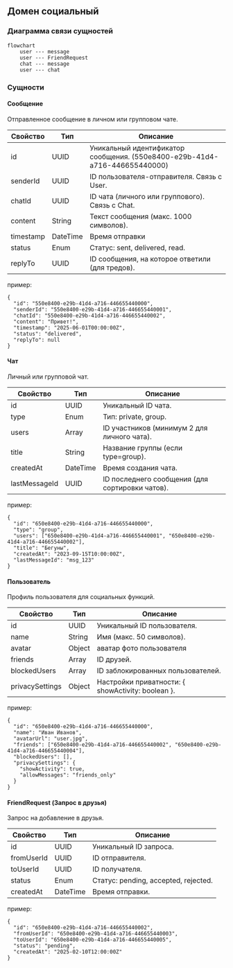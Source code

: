## Домен социальный
### Диаграмма связи сущностей
```mermaid
flowchart
    user --- message  
    user --- FriendRequest 
    chat --- message  
    user --- chat  
```
### Cущности
#### Cообщение
Отправленное сообщение в личном или групповом чате.

|Свойство   |	Тип     |	Описание |
|------     |------     |------|
| id        | UUID      |	Уникальный идентификатор сообщения. (550e8400-e29b-41d4-a716-446655440000)|
| senderId  | UUID      |	ID пользователя-отправителя. Связь с User. |
| chatId    | UUID      |	ID чата (личного или группового). Связь с Chat. |
| content	| String    | Текст сообщения (макс. 1000 символов). |
| timestamp | DateTime  |	Время отправки |
| status    | Enum      |   Статус: sent, delivered, read. |
| replyTo   | UUID	    |	ID сообщения, на которое ответили (для тредов). |

пример:
```
{
  "id": "550e8400-e29b-41d4-a716-446655440000",
  "senderId": "550e8400-e29b-41d4-a716-446655440001",
  "chatId": "550e8400-e29b-41d4-a716-446655440002",
  "content": "Привет!",
  "timestamp": "2025-06-01T00:00:00Z",
  "status": "delivered",
  "replyTo": null
}
```

#### Чат
Личный или групповой чат.

| Свойство      |Тип        |Описание |
|------         |------     |------|
| id            |UUID	    |Уникальный ID чата. |
|type	        |Enum	    |Тип: private, group. |
|users	        |Array<UUID>|ID участников (минимум 2 для личного чата). |
|title	        |String	    |Название группы (если type=group). |
|createdAt	    |DateTime   |Время создания чата.|
|lastMessageId  |UUID	    |ID последнего сообщения (для сортировки чатов). |

пример:
```
{
  "id": "650e8400-e29b-41d4-a716-446655440000",
  "type": "group",
  "users": ["650e8400-e29b-41d4-a716-446655440001", "650e8400-e29b-41d4-a716-446655440002"],
  "title": "Бегуны",
  "createdAt": "2023-09-15T10:00:00Z",
  "lastMessageId": "msg_123"
}
```

#### Пользователь

Профиль пользователя для социальных функций.

| Свойство      |Тип        |Описание |
|------         |------     |------|
|id             |UUID       |Уникальный ID пользователя. |
|name	        |String		|Имя (макс. 50 символов). |
|avatar	        |Object	    |аватар фото пользователя|
|friends	    |Array<UUID>|ID друзей.|
|blockedUsers   |Array<UUID>|ID заблокированных пользователей.|
|privacySettings|Object     |Настройки приватности: { showActivity: boolean }.|

пример:
```
{
  "id": "650e8400-e29b-41d4-a716-446655440000",
  "name": "Иван Иванов",
  "avatarUrl": "user.jpg",
  "friends": ["650e8400-e29b-41d4-a716-446655440002", "650e8400-e29b-41d4-a716-446655440004"],
  "blockedUsers": [],
  "privacySettings": {
    "showActivity": true,
    "allowMessages": "friends_only"
  }
}
```

#### FriendRequest (Запрос в друзья)
Запрос на добавление в друзья.

| Свойство      |Тип        |Описание |
|------         |------     |------|
|id	        |UUID	    |Уникальный ID запроса.|
|fromUserId	|UUID	    |ID отправителя.|
|toUserId	|UUID	    |ID получателя.|
|status	    |Enum	    |Статус: pending, accepted, rejected.|
|createdAt  |DateTime   |Время отправки.|

пример:
```
{
  "id": "650e8400-e29b-41d4-a716-446655440002",
  "fromUserId": "650e8400-e29b-41d4-a716-446655440003",
  "toUserId": "650e8400-e29b-41d4-a716-446655440005",
  "status": "pending",
  "createdAt": "2025-02-10T12:00:00Z"
}
```

